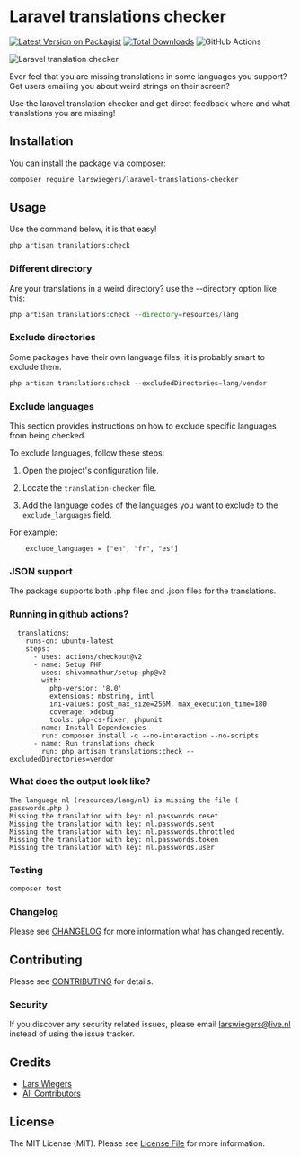 # Laravel translations checker

[![Latest Version on Packagist](https://img.shields.io/packagist/v/larswiegers/laravel-translations-checker.svg?style=flat-square)](https://packagist.org/packages/larswiegers/laravel-translations-checker)
[![Total Downloads](https://img.shields.io/packagist/dt/larswiegers/laravel-translations-checker.svg?style=flat-square)](https://packagist.org/packages/larswiegers/laravel-translations-checker)
![GitHub Actions](https://github.com/larswiegers/laravel-translations-checker/actions/workflows/main.yml/badge.svg)

![Laravel translation checker](https://banners.beyondco.de/Laravel%20translation%20checker.png?theme=light&packageManager=composer+require&packageName=larswiegers%2Flaravel-translations-checker&pattern=architect&style=style_1&description=Use+the+laravel+translation+checker+and+get+direct+feedback+where+and+what+translations+you+are+missing%21&md=1&showWatermark=0&fontSize=100px&images=globe)

Ever feel that you are missing translations in some languages you support? Get users emailing you about weird strings on their screen?

Use the laravel translation checker and get direct feedback where and what translations you are missing!
## Installation

You can install the package via composer:

```bash
composer require larswiegers/laravel-translations-checker
```

## Usage
Use the command below, it is that easy!
```php
php artisan translations:check
```
### Different directory
Are your translations in a weird directory? use the --directory option like this:
```php
php artisan translations:check --directory=resources/lang
```
### Exclude directories
Some packages have their own language files, it is probably smart to exclude them. 
```php
php artisan translations:check --excludedDirectories=lang/vendor
```
### Exclude languages
This section provides instructions on how to exclude specific languages from being checked.

To exclude languages, follow these steps:

1. Open the project's configuration file.

2. Locate the `translation-checker` file.

3. Add the language codes of the languages you want to exclude to the `exclude_languages` field.

For example:
```
    exclude_languages = ["en", "fr", "es"]
```

### JSON support
The package supports both .php files and .json files for the translations.

### Running in github actions?
```
  translations:
    runs-on: ubuntu-latest
    steps:
      - uses: actions/checkout@v2
      - name: Setup PHP
        uses: shivammathur/setup-php@v2
        with:
          php-version: '8.0'
          extensions: mbstring, intl
          ini-values: post_max_size=256M, max_execution_time=180
          coverage: xdebug
          tools: php-cs-fixer, phpunit
      - name: Install Dependencies
        run: composer install -q --no-interaction --no-scripts
      - name: Run translations check
        run: php artisan translations:check --excludedDirectories=vendor
```

### What does the output look like?
```
The language nl (resources/lang/nl) is missing the file ( passwords.php )
Missing the translation with key: nl.passwords.reset
Missing the translation with key: nl.passwords.sent
Missing the translation with key: nl.passwords.throttled
Missing the translation with key: nl.passwords.token
Missing the translation with key: nl.passwords.user
```
### Testing

```bash
composer test
```

### Changelog

Please see [CHANGELOG](CHANGELOG.md) for more information what has changed recently.

## Contributing

Please see [CONTRIBUTING](CONTRIBUTING.md) for details.

### Security

If you discover any security related issues, please email larswiegers@live.nl instead of using the issue tracker.

## Credits

-   [Lars Wiegers](https://github.com/larswiegers)
-   [All Contributors](../../contributors)

## License

The MIT License (MIT). Please see [License File](LICENSE.md) for more information.
